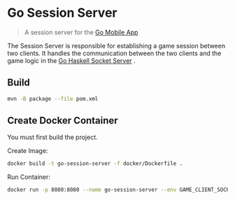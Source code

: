 # Go Session Server

> A session server for the [Go Mobile App](https://github.com/asattelmaier/go-mobile-app)

The Session Server is responsible for establishing a game session between two clients. It handles the communication
between the two clients and the game logic in the [Go Haskell Socket Server](https://github.com/asattelmaier/go-haskell)
.

## Build

```bash
mvn -B package --file pom.xml
```

## Create Docker Container

You must first build the project.

Create Image:

```bash
docker build -t go-session-server -f docker/Dockerfile .
```

Run Container:

```bash
docker run -p 8080:8080 --name go-session-server --env GAME_CLIENT_SOCKET_HOST=host.docker.internal --env GAME_CLIENT_SOCKET_PORT=8000 asattelmaier/go-session-server:latest
```
